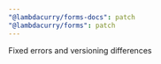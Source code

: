 ```yaml
---
"@lambdacurry/forms-docs": patch
"@lambdacurry/forms": patch
---
```


Fixed errors and versioning differences
